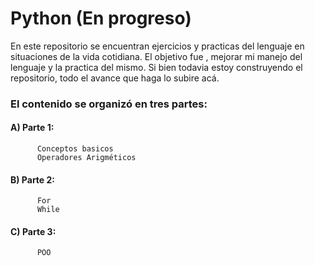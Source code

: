 # Python (En progreso)

En este repositorio se encuentran ejercicios y practicas del lenguaje en situaciones de la vida cotidiana.
El objetivo fue , mejorar mi manejo del lenguaje  y la practica del mismo. Si bien todavia estoy construyendo el repositorio,
todo el avance que haga lo subire acá.

### El contenido se organizó en tres partes:

#### A) Parte 1:
          Conceptos basicos 
          Operadores Arigméticos
    
####  B) Parte 2:
          For
          While
   
####  C) Parte 3:
          POO
